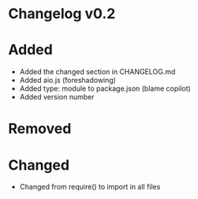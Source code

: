 # Changelog v0.2

# Added
- Added the changed section in CHANGELOG.md
- Added aio.js (foreshadowing)
- Added type: module to package.json (blame copilot)
- Added version number
# Removed

# Changed
- Changed from require() to import in all files